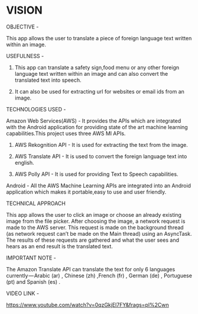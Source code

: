 # VISION

OBJECTIVE - 

This app allows the user to translate a piece of foreign language text written within an image.

USEFULNESS - 

1. This app can translate a safety sign,food menu or any other foreign language text written within an image and can also convert the translated text into speech.

2. It can also be used for extracting url for websites or email ids from an image.

TECHNOLOGIES USED - 

Amazon Web Services(AWS)  - It provides the APIs which are integrated with the Android application for providing state of the art machine learning capabilities.This project uses three AWS Ml APIs.

1. AWS Rekognition API - It is used for extracting the text from the image.

2. AWS Translate API - It is used to convert the foreign language text into english.

3. AWS Polly API - It is used for providing Text to Speech capabilities.

Android - All the AWS Machine Learning APIs are integrated into an Android application which makes it portable,easy to use and user friendly.
                       
TECHNICAL APPROACH

This app allows the user to click an image or choose an already existing image from the file picker.
After choosing the image, a network request is made to the AWS server. This request is made on the background thread (as network request can’t be made on the Main thread) using an AsyncTask.
The results of these requests are gathered and what the user sees and hears as an end result is the translated text.

IMPORTANT NOTE - 

The Amazon Translate API can translate the text for only 6 languages currently — Arabic (ar) , Chinese (zh) ,French (fr) , German (de) , Portuguese (pt) and Spanish (es) .

VIDEO LINK - 

https://www.youtube.com/watch?v=0qzGkjEl7FY&frags=pl%2Cwn

